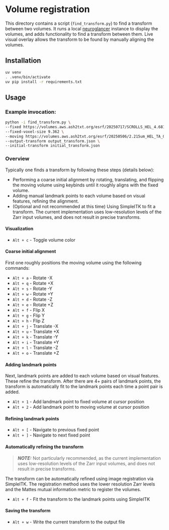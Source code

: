 # Volume registration

This directory contains a script (`find_transform.py`) to find a transform between two volumes.
It runs a local [neuroglancer](https://github.com/google/neuroglancer) instance to display the volumes, and adds functionality to find a transform between them.
Live visual overlay allows the transform to be found by manually aligning the volumes.

## Installation

```bash
uv venv
. .venv/bin/activate
uv pip install -r requirements.txt
```

## Usage

### Example invocation:

```bash
python -i find_transform.py \
--fixed https://volumes.aws.ash2txt.org/esrf/20250717/SCROLLS_HEL_4.681um_113keV_1.2m_binmean_2_PHerc_0500P2_HA_0001_masked.zarr/ \
--fixed-voxel-size 9.362 \
--moving https://volumes.aws.ash2txt.org/esrf/20250506/2.215um_HEL_TA_0.4m_110keV_scroll-fragment_0500P2_TA_0001_masked.zarr/ \
--output-transform output_transform.json \
--initial-transform initial_transform.json
```

### Overview

Typically one finds a transform by following these steps (details below):

- Performing a coarse initial alignment by rotating, translating, and flipping the moving volume using keybinds until it roughly aligns with the fixed volume.
- Adding manual landmark points to each volume based on visual features, refining the alignment.
- (Optional and not recommended at this time) Using SimpleITK to fit a transform. The current implementation uses low-resolution levels of the Zarr input volumes, and does not result in precise transforms.

#### Visualization

- `Alt + c` - Toggle volume color

#### Coarse initial alignment

First one roughly positions the moving volume using the following commands:

- `Alt + a` - Rotate -X
- `Alt + q` - Rotate +X
- `Alt + s` - Rotate -Y
- `Alt + w` - Rotate +Y
- `Alt + d` - Rotate -Z
- `Alt + e` - Rotate +Z
- `Alt + f` - Flip X
- `Alt + g` - Flip Y
- `Alt + h` - Flip Z
- `Alt + j` - Translate -X
- `Alt + u` - Translate +X
- `Alt + k` - Translate -Y
- `Alt + i` - Translate +Y
- `Alt + l` - Translate -Z
- `Alt + o` - Translate +Z

#### Adding landmark points

Next, landmark points are added to each volume based on visual features.
These refine the transform.
After there are 4+ pairs of landmark points, the transform is automatically fit to the landmark points each time a point pair is added.

- `Alt + 1` - Add landmark point to fixed volume at cursor position
- `Alt + 2` - Add landmark point to moving volume at cursor position

#### Refining landmark points

- `Alt + [` - Navigate to previous fixed point
- `Alt + ]` - Navigate to next fixed point

#### Automatically refining the transform
> **_NOTE:_**  Not particularly recommended, as the current implementation uses low-resolution levels of the Zarr input volumes, and does not result in precise transforms.

The transform can be automatically refined using image registration via SimpleITK.
The registration method uses the lower resolution Zarr levels and the Mattes mutual information metric to register the volumes.

- `Alt + f` - Fit the transform to the landmark points using SimpleITK

#### Saving the transform

- `Alt + w` - Write the current transform to the output file
